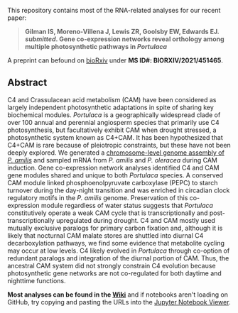 This repository contains most of the RNA-related analyses for our recent paper:

>**Gilman IS, Moreno-Villena J, Lewis ZR, Goolsby EW, Edwards EJ. _submitted_. Gene co-expression networks reveal orthology among multiple photosynthetic pathways in _Portulaca_**

A preprint can befound on [bioRxiv](https://www.biorxiv.org/content/10.1101/2021.07.07.451465v3.full) under **MS ID#: BIORXIV/2021/451465**.

## Abstract
C4 and Crassulacean acid metabolism (CAM) have been considered as largely independent photosynthetic adaptations in spite of sharing key biochemical modules. _Portulaca_ is a geographically widespread clade of over 100 annual and perennial angiosperm species that primarily use C4 photosynthesis, but facultatively exhibit CAM when drought stressed, a photosynthetic system known as C4+CAM. It has been hypothesized that C4+CAM is rare because of pleiotropic constraints, but these have not been deeply explored. We generated a [chromosome-level genome assembly of _P. amilis_](https://github.com/isgilman/Portulaca-amilis-genome) and sampled mRNA from _P. amilis_ and _P. oleracea_ during CAM induction. Gene co-expression network analyses identified C4 and CAM gene modules shared and unique to both _Portulaca_ species. A conserved CAM module linked phosphoenolpyruvate carboxylase (PEPC) to starch turnover during the day-night transition and was enriched in circadian clock regulatory motifs in the _P. amilis_ genome. Preservation of this co-expression module regardless of water status suggests that _Portulaca_ constitutively operate a weak CAM cycle that is transcriptionally and post-transcriptionally upregulated during drought. C4 and CAM mostly used mutually exclusive paralogs for primary carbon fixation and, although it is likely that nocturnal CAM malate stores are shuttled into diurnal C4 decarboxylation pathways, we find some evidence that metabolite cycling may occur at low levels. C4 likely evolved in _Portulaca_ through co-option of redundant paralogs and integration of the diurnal portion of CAM. Thus, the ancestral CAM system did not strongly constrain C4 evolution because photosynthetic gene networks are not co-regulated for both daytime and nighttime functions. 

**Most analyses can be found in the [Wiki](https://github.com/isgilman/Portulaca-coexpression/wiki)** and if notebooks aren't loading on GitHub, try copying and pasting the URLs into the [Jupyter Notebook Viewer](https://nbviewer.jupyter.org).
